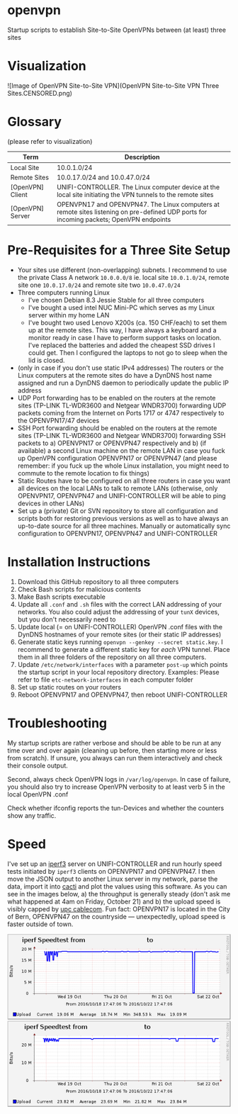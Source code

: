 # openvpn
Startup scripts to establish Site-to-Site OpenVPNs between (at least) three sites

# Visualization
![Image of OpenVPN Site-to-Site VPN](OpenVPN Site-to-Site VPN Three Sites.CENSORED.png)

# Glossary
(please refer to visualization)

| Term | Description |
| ---- | ----------- |
| Local Site | 10.0.1.0/24 |
| Remote Sites | 10.0.17.0/24 and 10.0.47.0/24 |
| [OpenVPN] Client | UNIFI-CONTROLLER. The Linux computer device at the local site initiating the VPN tunnels to the remote sites |
| [OpenVPN] Server | OPENVPN17 and OPENVPN47. The Linux computers at remote sites listening on pre-defined UDP ports for incoming packets; OpenVPN endpoints |

# Pre-Requisites for a Three Site Setup
* Your sites use different (non-overlapping) subnets. I recommend to use the private Class A network `10.0.0.0/8` ie. local site `10.0.1.0/24`, remote site one `10.0.17.0/24` and remote site two `10.0.47.0/24`
* Three computers running Linux
  * I've chosen Debian 8.3 Jessie Stable for all three computers
  * I've bought a used intel NUC Mini-PC which serves as my Linux server within my home LAN
  * I've bought two used Lenovo X200s (ca. 150 CHF/each) to set them up at the remote sites. This way, I have always a keyboard and a monitor ready in case I have to perform support tasks on location. I've replaced the batteries and added the cheapest SSD drives I could get. Then I configured the laptops to not go to sleep when the lid is closed.
* (only in case if you don't use static IPv4 addresses) The routers or the Linux computers at the remote sites do have a DynDNS host name assigned and run a DynDNS daemon to periodically update the public IP address
* UDP Port forwarding has to be enabled on the routers at the remote sites (TP-LINK TL-WDR3600 and Netgear WNDR3700) forwarding UDP packets coming from the Internet on Ports 1717 or 4747 respectively to the OPENVPN17/47 devices
* SSH Port forwarding should be enabled on the routers at the remote sites (TP-LINK TL-WDR3600 and Netgear WNDR3700) forwarding SSH packets to a) OPENVPN17 or OPENVPN47 respectively and b) (if available) a second Linux machine on the remote LAN in case you fuck up OpenVPN configuration OPENVPN17 or OPENVPN47 (and please remember: if you fuck up the whole Linux installation, you might need to commute to the remote location to fix things)
* Static Routes have to be configured on all three routers in case you want all devices on the local LANs to talk to remote LANs (otherwise, only OPENVPN17, OPENVPN47 and UNIFI-CONTROLLER will be able to ping devices in other LANs)
* Set up a (private) Git or SVN repository to store all configuration and scripts both for restoring previous versions as well as to have always an up-to-date source for all three machines. Manually or automatically sync configuration to OPENVPN17, OPENVPN47 and UNIFI-CONTROLLER

# Installation Instructions
1. Download this GitHub repository to all three computers
1. Check Bash scripts for malicious contents
1. Make Bash scripts executable
1. Update all `.conf` and `.sh` files with the correct LAN addressing of your networks. You also could adjust the addressing of your `tunX` devices, but you don't necessarily need to
1. Update local (= on UNIFI-CONTROLLER) OpenVPN .conf files with the DynDNS hostnames of your remote sites (or their static IP addresses)
1. Generate static keys running `openvpn --genkey --secret static.key`. I recommend to generate a different static key for *each* VPN tunnel. Place them in all three folders of the repository on all three computers.
1. Update `/etc/network/interfaces` with a parameter `post-up` which points the startup script in your local repository directory. Examples: Please refer to file `etc-network-interfaces` in each computer folder
1. Set up static routes on your routers
1. Reboot OPENVPN17 and OPENVPN47, then reboot UNIFI-CONTROLLER

# Troubleshooting
My startup scripts are rather verbose and should be able to be run at any time over and over again (cleaning up before, then starting more or less from scratch). If unsure, you always can run them interactively and check their console output.

Second, always check OpenVPN logs in `/var/log/openvpn`. In case of failure, you should also try to increase OpenVPN verbosity to at least verb 5 in the local OpenVPN .conf

Check whether ifconfig reports the tun-Devices and whether the counters show any traffic.

# Speed
I've set up an [iperf3](https://iperf.fr) server on UNIFI-CONTROLLER and run hourly speed tests initiated by `iperf3` clients on OPENVPN17 and OPENVPN47. I then move the JSON output to another Linux server in my network, parse the data, import it into [cacti](http://www.cacti.net) and plot the values using this software. As you can see in the images below, a) the throughput is generally steady (don't ask me what happened at 4am on Friday, October 21) and b) the upload speed is visibly capped by [upc cablecom](https://www.upc.ch/). Fun fact: OPENVPN17 is located in the City of Bern, OPENVPN47 on the countryside — unexpectedly, upload speed is faster outside of town.

![Image of OPENVPN17 to UNIFI-CONTROLLER iPerf3](OPENVPN17.CENSORED.png)
![Image of OPENVPN47 to UNIFI-CONTROLLER iPerf3](OPENVPN47.CENSORED.png)
